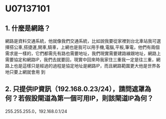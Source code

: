 # U07137101
## 1. 什麼是網路？
網路是資料交通系統，他就像我們交通系統，比如說我要從家裡到台北車站我可選擇搭公車,搭捷運,開車,騎車，上網也是我可以用手機,電腦,平板,筆電，他們有兩個需求是一樣的，它們都需先有路也需要地址，我們現實需要建路線跟地址，網路上需要協定和網路IP，我們去就要回，現實中回來時我家住三重我一定是往三重，網路上也是這樣只是經過的過程是協定地址是網路IP，而且網路範圍更大他是世界各地只要上網就會用
到


## 2. 只提供IP資訊（192.168.0.23/24），請問遮罩為何？若假設閘道為第一個可用IP，則該閘道IP為何？
255.255.255.0，192.168.0.1/24
